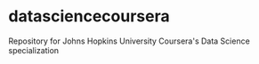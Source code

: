 # datasciencecoursera
Repository for Johns Hopkins University Coursera's Data Science specialization
